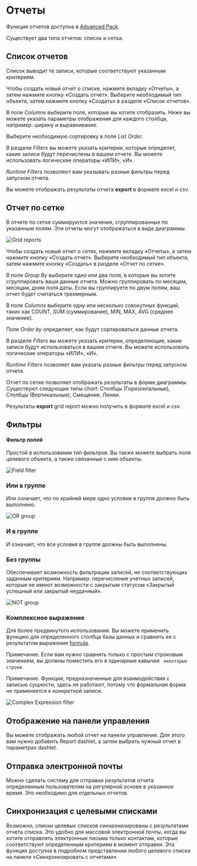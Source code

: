 # Отчеты

Функция отчетов доступна в [Advanced Pack](https://www.espocrm.com/extensions/advanced-pack/).

Существует два типа отчетов: список и сетка.

## Список отчетов

Список выводит те записи, которые соответствуют указанным критериям.

Чтобы создать новый отчет о списке, нажмите вкладку «Отчеты», а затем нажмите кнопку «Создать отчет». Выберите необходимый тип объекта, затем нажмите кнопку «Создать» в разделе «Список отчетов».

В поле _Columns_ выберите поля, которые вы хотите отобразить. Ниже вы можете указать параметры отображения для каждого столбца, например: ширину и выравнивание.

Выберите необходимую сортировку в поле _List Order_.

В разделе _Filters_ вы можете указать критерии, которые определят, какие записи будут перечислены в вашем отчете. Вы можете использовать логические операторы «ИЛИ», «И».

_Runtime Filters_ позволяют вам указывать разные фильтры перед запуском отчета.

Вы можете отображать результаты отчета __export__ в формате excel и csv.

## Отчет по сетке

В отчете по сетке суммируются значения, сгруппированные по указанным полям. Эти отчеты могут отображаться в виде диаграммы.

![Grid reports](../_static/images/user-guide/reports/grid.png)

Чтобы создать новый отчет о сетях, нажмите вкладку «Отчеты», а затем нажмите кнопку «Создать отчет». Выберите необходимый тип объекта, затем нажмите кнопку «Создать» в разделе «Отчет по сетке».

В поле _Group By_ выберите одно или два поля, в которые вы хотите сгруппировать ваши данные отчета. Можно группировать по месяцам, месяцам, дням поля даты. Если вы группируете по двум полям, ваш отчет будет считаться трехмерным.

В поле _Columns_ выберите одну или несколько совокупных функций, таких как COUNT, SUM (суммирование), MIN, MAX, AVG (среднее значение).

Поле _Order by_ определяет, как будут сортироваться данные отчета.

В разделе _Filters_ вы можете указать критерии, определяющие, какие записи будут использоваться в вашем отчете. Вы можете использовать логические операторы «ИЛИ», «И».

_Runtime Filters_ позволяет вам указать разные фильтры перед запуском отчета.

Отчет по сетке позволяет отображать результаты в форме диаграммы. Существуют следующие типы _chart_: Столбцы (Горизонтальные), Столбцы (Вертикальные), Смещения, Линии.

Результаты __export__ grid report можно получить в формате excel и csv.

## Фильтры

#### Фильтр полей

Простой в использовании тип фильтров. Вы также можете выбрать поля целевого объекта, а также связанные с ним объекты.

![Field filter](../_static/images/user-guide/reports/filter-field.png)

### Или в группе

Или означает, что по крайней мере одно условие в группе должно быть выполнено.

![OR group](../_static/images/user-guide/reports/filter-or.png)

### И в группе

И означает, что все условия в группе должны быть выполнены.

### Без группы

Обеспечивает возможность фильтрации записей, не соответствующих заданным критериям. Например: перечисление учетных записей, которые не имеют возможности с закрытым статусом «Закрытый успешный или закрытый неудачный».

![NOT group](../_static/images/user-guide/reports/filter-not.png)

### Комплексное выражение

Для более продвинутого использования. Вы можете применить функцию для определенного столбца базы данных и сравнить ее с результатом выражения [formula](../administration/formula.md).

Примечание. Если вам нужно сравнить только с простым строковым значением, вы должны поместить его в одинарные кавычки `` некоторые строки``.

Примечание. Функции, предназначенные для взаимодействия с записью сущности, здесь не работают, потому что формальная форма не применяется к конкретной записи.

![Complex Expression filter](../_static/images/user-guide/reports/filter-complex.png)

## Отображение на панели управления

Вы можете отображать любой отчет на панели управления. Для этого вам нужно добавить Report dashlet, а затем выбрать нужный отчет в параметрах dashlet.

## Отправка электронной почты

Можно сделать систему для отправки результатов отчета определенным пользователям на регулярной основе в указанное время. Это необходимо для отдельных отчетов.

## Синхронизация с целевыми списками

Возможно, списки целевых списков синхронизированы с результатами отчета списка. Это удобно для массовой электронной почты, когда вы хотите отправлять электронные письма только контактам, которые соответствуют определенным критериям в момент отправки. Эта функция доступна в подробном представлении любого целевого списка на панели «Синхронизировать с отчетами».
